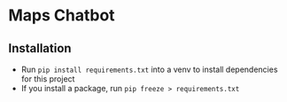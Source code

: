 # Maps Chatbot

## Installation
- Run `pip install requirements.txt` into a venv to install dependencies for this project
- If you install a package, run `pip freeze > requirements.txt`
